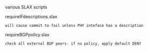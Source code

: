 various SLAX scripts

requireIFdescriptions.slax

    will cause commit to fail unless PHY inteface has a description
    
requireBGPpolicy.slax

    check all external BGP peers- if no policy, apply default DENY